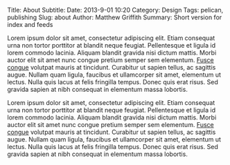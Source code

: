 Title: About
Subtitle:
Date: 2013-9-01 10:20
Category: Design
Tags: pelican, publishing
Slug: about
Author: Matthew Griffith
Summary: Short version for index and feeds

<p class="drop-first">Lorem ipsum dolor sit amet, consectetur adipiscing elit. Etiam consequat urna non tortor porttitor at blandit neque feugiat. Pellentesque et ligula id lorem commodo lacinia. Aliquam blandit gravida nisi dictum mattis. Morbi auctor elit sit amet nunc congue pretium semper sem elementum. <a href="#">Fusce congue</a> volutpat mauris at tincidunt. Curabitur ut sapien tellus, ac sagittis augue. Nullam quam ligula, faucibus et ullamcorper sit amet, elementum ut lectus. Nulla quis lacus at felis fringilla tempus. Donec quis erat risus. Sed gravida sapien at nibh consequat in elementum massa lobortis.</p>

<p>Lorem ipsum dolor sit amet, consectetur adipiscing elit. Etiam consequat urna non tortor porttitor at blandit neque feugiat. Pellentesque et ligula id lorem commodo lacinia. Aliquam blandit gravida nisi dictum mattis. Morbi auctor elit sit amet nunc congue pretium semper sem elementum. <a href="#">Fusce congue</a> volutpat mauris at tincidunt. Curabitur ut sapien tellus, ac sagittis augue. Nullam quam ligula, faucibus et ullamcorper sit amet, elementum ut lectus. Nulla quis lacus at felis fringilla tempus. Donec quis erat risus. Sed gravida sapien at nibh consequat in elementum massa lobortis.</p>